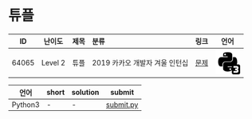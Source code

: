 # 튜플

| ID | 난이도 | 제목 | 분류 | 링크 | 언어 |
| -- | ---- | :-- | :-- | --- | --- |
| 64065 | Level 2 | 튜플 | 2019 카카오 개발자 겨울 인턴십 | [문제](https://programmers.co.kr/learn/courses/30/lessons/64065) | [![python3](/assets/python3.svg)](submit.py) |

| 언어 | short | solution | submit |
| --- | ----- | -------- | ------ |
| Python3 | - | - | [submit.py](submit.py) |

